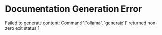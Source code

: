 # Documentation Generation Error

Failed to generate content: Command '['ollama', 'generate']' returned non-zero exit status 1.